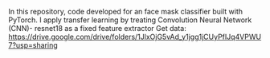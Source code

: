 In this repository, code developed for an face mask classifier built with PyTorch. I apply transfer learning by treating Convolution Neural Network (CNN)- resnet18 as a fixed feature extractor
Get data: https://drive.google.com/drive/folders/1JlxOjG5vAd_y1jgg1jCUyPfIJq4VPWU7?usp=sharing
